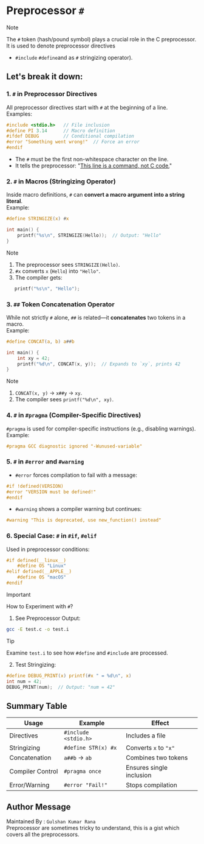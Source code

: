 # Preprocessor `#`

>[!Note]
>The `#` token (hash/pound symbol) plays a crucial role in the C preprocessor.   
>It is used to denote preprocessor directives 
- `#include` `#define`and as `#` stringizing operator). 

## Let's break it down:

### 1. `#` in Preprocessor Directives 
All preprocessor directives start with `#` at the beginning of a line.  
Examples:
```c
#include <stdio.h>   // File inclusion
#define PI 3.14      // Macro definition
#ifdef DEBUG         // Conditional compilation
#error "Something went wrong!"  // Force an error
#endif
```
- The `#` must be the first non-whitespace character on the line.
- It tells the preprocessor: "<ins>This line is a command, not C code.</ins>"



### 2. `#` in Macros (Stringizing Operator)
Inside macro definitions, `#` can **convert a macro argument into a string literal**.  
Example:
```c
#define STRINGIZE(x) #x

int main() {
    printf("%s\n", STRINGIZE(Hello));  // Output: "Hello"
}
```

>[!Note]
>1. The preprocessor sees `STRINGIZE(Hello)`.
>2. `#x` converts `x` (`Hello`) into `"Hello"`.
>3. The compiler gets:  
```c 
   printf("%s\n", "Hello");
```

### 3. `##` Token Concatenation Operator
While not strictly `#` alone, `##` is related—it **concatenates** two tokens in a macro.  
Example:
```c
#define CONCAT(a, b) a##b

int main() {
    int xy = 42;
    printf("%d\n", CONCAT(x, y));  // Expands to `xy`, prints 42
}
```

>[!Note]
>1. `CONCAT(x, y)` → `x##y` → `xy`.
>2. The compiler sees `printf("%d\n", xy)`.



### 4. `#` in `#pragma` (Compiler-Specific Directives)
`#pragma` is used for compiler-specific instructions (e.g., disabling warnings).  
Example:
```c
#pragma GCC diagnostic ignored "-Wunused-variable"
```


### 5. `#` in `#error` and `#warning`
- `#error` forces compilation to fail with a message:  
```c
#if !defined(VERSION)
#error "VERSION must be defined!"
#endif
```
  
- `#warning` shows a compiler warning but continues:
```c
#warning "This is deprecated, use new_function() instead"
```

### 6. Special Case: `#` in `#if`, `#elif`
Used in preprocessor conditions:
```c
#if defined(__linux__)
    #define OS "Linux"
#elif defined(__APPLE__)
    #define OS "macOS"
#endif
```

>[!Important]
>How to Experiment with `#`?
1. See Preprocessor Output:
```sh
gcc -E test.c -o test.i
```
>[!Tip]
>Examine `test.i` to see how `#define` and `#include` are processed.

2. Test Stringizing:
```c   
#define DEBUG_PRINT(x) printf(#x " = %d\n", x)
int num = 42;
DEBUG_PRINT(num);  // Output: "num = 42"
```   


## Summary Table
| Usage            | Example                     | Effect 		    |
|------------------|-----------------------------|--------------------------|
| Directives       | `#include <stdio.h>`        | Includes a file 	    |
| Stringizing      | `#define STR(x) #x`         | Converts `x` to `"x"`    |
| Concatenation    | `a##b` → `ab`               | Combines two tokens      |
| Compiler Control | `#pragma once`              | Ensures single inclusion |
| Error/Warning    | `#error "Fail!"`            | Stops compilation        |

## Author Message

Maintained By : `Gulshan Kumar Rana`  
Preprocessor are sometimes tricky to understand, this is a gist which covers all the preprocessors.



